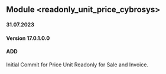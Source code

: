 ## Module <readonly_unit_price_cybrosys>

#### 31.07.2023
#### Version 17.0.1.0.0
#### ADD
Initial Commit for Price Unit Readonly for Sale and Invoice.

